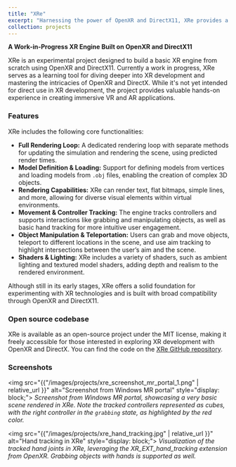 ```yaml
---
title: "XRe"
excerpt: "Harnessing the power of OpenXR and DirectX11, XRe provides a robust foundation for rendering 3D models, tracking movement, and creating interactive virtual experiences, ensuring seamless compatibility across various XR devices."
collection: projects
---
```


**A Work-in-Progress XR Engine Built on OpenXR and DirectX11**

XRe is an experimental project designed to build a basic XR engine from scratch using OpenXR and DirectX11. Currently a work in progress, XRe serves as a learning tool for diving deeper into XR development and mastering the intricacies of OpenXR and DirectX. While it's not yet intended for direct use in XR development, the project provides valuable hands-on experience in creating immersive VR and AR applications.

### Features

XRe includes the following core functionalities:

- **Full Rendering Loop:** A dedicated rendering loop with separate methods for updating the simulation and rendering the scene, using predicted render times.
- **Model Definition & Loading:** Support for defining models from vertices and loading models from `.obj` files, enabling the creation of complex 3D objects.
- **Rendering Capabilities:** XRe can render text, flat bitmaps, simple lines, and more, allowing for diverse visual elements within virtual environments.
- **Movement & Controller Tracking:** The engine tracks controllers and supports interactions like grabbing and manipulating objects, as well as basic hand tracking for more intuitive user engagement.
- **Object Manipulation & Teleportation:** Users can grab and move objects, teleport to different locations in the scene, and use aim tracking to highlight intersections between the user’s aim and the scene.
- **Shaders & Lighting:** XRe includes a variety of shaders, such as ambient lighting and textured model shaders, adding depth and realism to the rendered environment.

Although still in its early stages, XRe offers a solid foundation for experimenting with XR technologies and is built with broad compatibility through OpenXR and DirectX11.

### Open source codebase

XRe is available as an open-source project under the MIT license, making it freely accessible for those interested in exploring XR development with OpenXR and DirectX. You can find the code on the [XRe GitHub repository](https://github.com/Adrian-Hirt/xre).

### Screenshots

<img src="{{"/images/projects/xre_screenshot_mr_portal_1.png" | relative_url }}" alt="Screenshot from Windows MR portal" style="display: block;">
*Screenshot from Windows MR portal, showcasing a very basic scene rendered in XRe. Note the tracked controllers represented as cubes, with the right controller in the `grabbing` state, as highlighted by the red color.*

<img src="{{"/images/projects/xre_hand_tracking.jpg" | relative_url }}" alt="Hand tracking in XRe" style="display: block;">
*Visualization of the tracked hand joints in XRe, leveraging the XR_EXT_hand_tracking extension from OpenXR. Grabbing objects with hands is supported as well.*